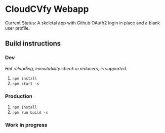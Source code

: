 # CloudCVfy Webapp

Current Status: A skeletal app with Github OAuth2 login in place and a blank user profile.

## Build instructions

### Dev

_Hot reloading, immutability check in reducers,  is supported._

1. `npm install`
2. `npm start -s`

### Production

1. `npm install`
2. `npm run build -s`

### Work in progress
